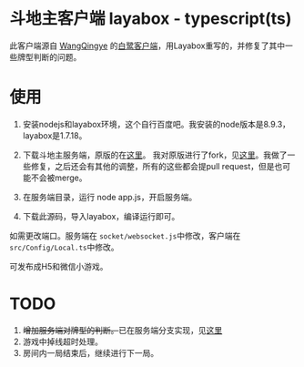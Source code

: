 # 斗地主客户端 layabox - typescript(ts)

此客户端源自 [WangQingye](https://github.com/WangQingye) 的[白鹭客户端](https://github.com/WangQingye/Doudizhu-client)，用Layabox重写的，并修复了其中一些牌型判断的问题。

# 使用
1. 安装nodejs和layabox环境，这个自行百度吧。我安装的node版本是8.9.3，layabox是1.7.18。
2. 下载斗地主服务端，原版的在[这里](https://github.com/WangQingye/Doudizhu-sever)。
我对原版进行了fork，见[这里](https://github.com/tianhe1986/Doudizhu-sever)。我做了一些修复，之后还会有其他的调整，所有的这些都会提pull request，但是也可能不会被merge。

3. 在服务端目录，运行 node app.js，开启服务端。
4. 下载此源码，导入layabox，编译运行即可。

如需更改端口。服务端在 `socket/websocket.js`中修改，客户端在`src/Config/Local.ts`中修改。

可发布成H5和微信小游戏。

# TODO
1. <del>增加服务端对牌型的判断。</del>已在服务端分支实现，见[这里](https://github.com/tianhe1986/Doudizhu-sever/tree/develop_server)
2. 游戏中掉线超时处理。
3. 房间内一局结束后，继续进行下一局。